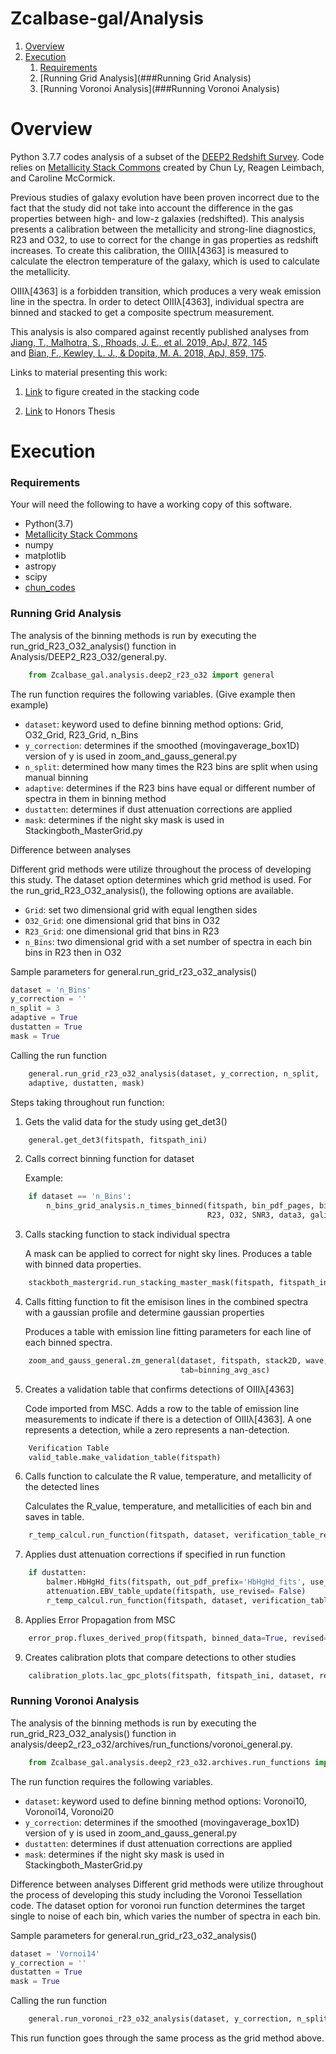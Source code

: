 # Zcalbase-gal/Analysis

1. [Overview](#Overview)
2. [Execution](#Execution)
    1. [Requirements](###Requirements)
    2. [Running Grid Analysis](###Running Grid Analysis)
    3. [Running Voronoi Analysis](###Running Voronoi Analysis)

# Overview

Python 3.7.7 codes analysis of a subset of the [DEEP2 Redshift Survey](http://deep.ps.uci.edu).
Code relies on [Metallicity Stack Commons](https://github.com/astrochun/Metallicity_Stack_Commons)
created by Chun Ly, Reagen Leimbach, and Caroline McCormick. 

Previous studies of galaxy evolution have been proven incorrect due to the fact that the study did not take into 
account the difference in the gas properties between high- and low-z galaxies (redshifted). This analysis presents
a calibration between the metallicity and strong-line diagnostics, R23 and O32, to use to correct for the change 
in gas properties as redshift increases. To create this calibration, the OIIIλ[4363] is measured to calculate
the electron temperature of the galaxy, which is used to calculate the metallicity. 

OIIIλ[4363] is a forbidden transition, which produces a very weak emission line in the spectra. In order to 
detect OIIIλ[4363], individual spectra are binned and stacked to get a composite spectrum measurement. 

This analysis is also compared against recently published analyses from 
[Jiang, T., Malhotra, S., Rhoads, J. E., et al. 2019, ApJ, 872, 145](https://arxiv.org/abs/1811.05796)  
and  [Bian, F., Kewley, L. J., & Dopita, M. A. 2018, ApJ, 859, 175](https://iopscience.iop.org/article/10.3847/1538-4357/aabd74/meta). 

Links to material presenting this work: 
1. [Link](https://arizona.figshare.com/articles/Stacking_of_Galaxy_Spectra/12360626) 
to figure created in the stacking code 


2. [Link]() to Honors Thesis

# Execution 

### Requirements 
Your will need the following to have a working copy of this software.

- Python(3.7)
- [Metallicity Stack Commons](https://github.com/astrochun/Metallicity_Stack_Commons)
- numpy 
- matplotlib
- astropy
- scipy
- [chun_codes](https://github.com/astrochun/chun_codes)

### Running Grid Analysis 
The analysis of the binning methods is run by executing the run_grid_R23_O32_analysis() 
function in Analysis/DEEP2_R23_O32/general.py. 
```python
    from Zcalbase_gal.analysis.deep2_r23_o32 import general
```
The run function requires the following variables. (Give example then example)

- `dataset`: keyword used to define binning method  options: Grid, O32_Grid, R23_Grid, n_Bins
- `y_correction`: determines if the smoothed (movingaverage_box1D) version of y is used in zoom_and_gauss_general.py
- `n_split`: determined how many times the R23 bins are split when using manual binning
- `adaptive`: determines if the R23 bins have equal or different number of spectra in them in binning method
- `dustatten`: determines if dust attenuation corrections are applied
- `mask`: determines if the night sky mask is used in Stackingboth_MasterGrid.py

Difference between analyses

Different grid methods were utilize throughout the process of developing this study. The dataset option determines
which grid method is used. For the run_grid_R23_O32_analysis(), the following options are available. 
- `Grid`: set two dimensional grid with equal lengthen sides 
- `O32_Grid`: one dimensional grid that bins in O32 
- `R23_Grid`: one dimensional grid that bins in R23
- `n_Bins`: two dimensional grid with a set number of spectra in each bin
            bins in R23 then in O32

Sample parameters for general.run_grid_r23_o32_analysis()
```python
dataset = 'n_Bins'
y_correction = ''
n_split = 3
adaptive = True 
dustatten = True
mask = True
```

Calling the run function

```python 
    general.run_grid_r23_o32_analysis(dataset, y_correction, n_split, 
    adaptive, dustatten, mask)
```
    
Steps taking throughout run function: 

1. Gets the valid data for the study using get_det3() 
```python 
    general.get_det3(fitspath, fitspath_ini)
```
    
2. Calls correct binning function for dataset 
    
    Example: 
```python
    if dataset == 'n_Bins':
        n_bins_grid_analysis.n_times_binned(fitspath, bin_pdf_pages, bin_outfile, n_split, individual_ID,
                                            R23, O32, SNR3, data3, galinbin)
```

3. Calls stacking function to stack individual spectra 
    
    A mask can be applied to correct for night sky lines. Produces a table with binned data properties. 
```python 
    stackboth_mastergrid.run_stacking_master_mask(fitspath, fitspath_ini, dataset, stack_name, bin_outfile)
```

4. Calls fitting function to fit the emisison lines in the combined spectra 
with a gaussian profile and determine gaussian properties 
   
   Produces a table with emission line fitting parameters for each line of each binned spectra. 
```python 
    zoom_and_gauss_general.zm_general(dataset, fitspath, stack2D, wave, lineflag, dispersion, y_correction,
                                      tab=binning_avg_asc)
```

5. Creates a validation table that confirms detections of OIIIλ[4363]

   Code imported from MSC. Adds a row to the table of emission line measurements to indicate if there is a detection of OIIIλ[4363].
    A one represents a detection, while a zero represents a nan-detection. 
```python 
    Verification Table
    valid_table.make_validation_table(fitspath)
```
    
6. Calls function to calculate the R value, temperature, and metallicity of the detected lines
   
   Calculates the R_value, temperature, and metallicities of each bin and saves in table. 
```python 
    r_temp_calcul.run_function(fitspath, dataset, verification_table_revised, dustatt=False)
```

7. Applies dust attenuation corrections if specified in run function 
   
```python 
    if dustatten:
        balmer.HbHgHd_fits(fitspath, out_pdf_prefix='HbHgHd_fits', use_revised=False)
        attenuation.EBV_table_update(fitspath, use_revised= False)
        r_temp_calcul.run_function(fitspath, dataset, verification_table_revised, dustatt=True)
```

8. Applies Error Propagation from MSC
   
```python 
    error_prop.fluxes_derived_prop(fitspath, binned_data=True, revised=True)
```

9. Creates calibration plots that compare detections to other studies 
   
```python 
    calibration_plots.lac_gpc_plots(fitspath, fitspath_ini, dataset, revised=True, individual=False)
```

### Running Voronoi Analysis 
The analysis of the binning methods is run by executing the run_grid_R23_O32_analysis() 
function in analysis/deep2_r23_o32/archives/run_functions/voronoi_general.py. 
```python
    from Zcalbase_gal.analysis.deep2_r23_o32.archives.run_functions import vornoi_general
```

The run function requires the following variables. 

- `dataset`: keyword used to define binning method  options: Voronoi10, Voronoi14, Voronoi20 
- `y_correction`: determines if the smoothed (movingaverage_box1D) version of y is used in zoom_and_gauss_general.py
- `dustatten`: determines if dust attenuation corrections are applied
- `mask`: determines if the night sky mask is used in Stackingboth_MasterGrid.py

Difference between analyses
Different grid methods were utilize throughout the process of developing this study including the Voronoi 
Tessellation code. The dataset option for voronoi run function determines the target single to noise of each bin,
which varies the number of spectra in each bin. 

Sample parameters for general.run_grid_r23_o32_analysis()
```python
dataset = 'Vornoi14'
y_correction = ''
dustatten = True
mask = True
```

Calling the run function
```python
    general.run_voronoi_r23_o32_analysis(dataset, y_correction, n_split, adaptive, dustatten, mask)
```
This run function goes through the same process as the grid method above. 